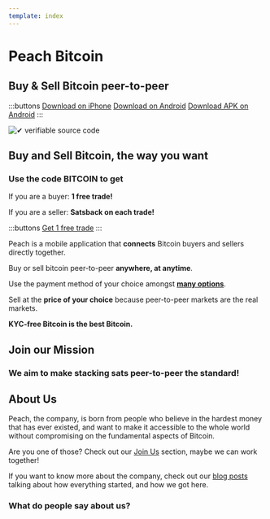 ```yaml
---
template: index
---
```

<!--[teaser]-->
# Peach Bitcoin

## Buy & Sell Bitcoin <span>peer-to-peer</span>

<div class="inner-wrap">

:::buttons
[Download on iPhone]($iosUrl$)
[Download on Android]($androidUrl$)
[Download APK on Android](/apk/)
:::

![✔ verifiable source code](/img/phones.png)
</div>

<!--[top]-->
## Buy and Sell Bitcoin, the way you want

### Use the code BITCOIN to get

If you are a buyer: **1 free trade!**

If you are a seller: **Satsback on each trade!**

:::buttons
[Get 1 free trade](https://peachbitcoin.com/referral/?code=BITCOIN)
:::

Peach is a mobile application that **connects** Bitcoin buyers and sellers directly together.

Buy or sell bitcoin peer-to-peer **anywhere, at anytime**.

Use the payment method of your choice amongst **[many options](/how-it-works/#payment)**.

Sell at the **price of your choice** because peer-to-peer markets are the real markets.

**KYC-free Bitcoin is the best Bitcoin.**

<!--[mission]-->
## Join our Mission

### We aim to make stacking sats peer-to-peer the standard!

<!--[about]-->
## About Us

Peach, the company, is born from people who believe in the hardest money that has ever existed, and want to make it accessible to the whole world without compromising on the fundamental aspects of Bitcoin.

Are you one of those? Check out our [Join Us](/join-us/) section, maybe we can work together!

If you want to know more about the company, check out our [blog posts](/blog/) talking about how everything started, and how we got here.

### What do people say about us?
<br>
<div id="ap-widget-container" class="ap-widget-container" prod_code="peach" show ="top" bg_color="#FFFFFF" review_bg_color = "#FFFFFF" text_color = "#000000"></div>

